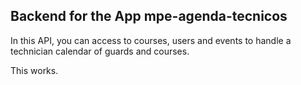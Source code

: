 ## Backend for the App mpe-agenda-tecnicos

In this API, you can access to courses, users and events to handle a technician calendar of guards and courses.

This works.
